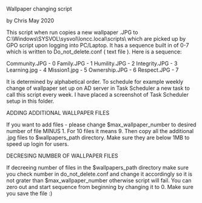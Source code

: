 
Wallpaper changing script 

by Chris May 2020

This script when run copies a new wallpaper .JPG to 
C:\Windows\SYSVOL\sysvol\loncc.local\scripts\ which are
picked up by GPO script upon logging into PC/Laptop.
It has a sequence built in of 0-7 which is written to
Do_not_delete.conf ( text file ).  Here is a sequence:

Community.JPG - 0
Family.JPG - 1
Humility.JPG - 2
Integrity.JPG - 3
Learning.jpg - 4
Mission1.jpg - 5
Ownership.JPG - 6 
Respect.JPG - 7

It is determined by alphabetical order. 
To schedule for example weekly change of wallpaper set up on AD server in Task Scheduler a new task to call this script every week.
I have placed a screenshot of Task Scheduler setup in this folder.


ADDING ADDITIONAL WALLPAPER FILES

If you want to add files - please change $max_wallpaper_number to desired number of file MINUS 1. For 10 files it means 9. 
Then copy all the additional .jpg files to $wallpapers_path directory. Make sure they are below 1MB to speed up login for users.

DECRESING NUMBER OF WALLPAPER FILES

If decreeing number of files in the $wallpapers_path directory make sure you check number in do_not_delete.conf and change it accordingly
so it is not grater than $max_wallpaper_number otherwise script will fail. You can zero out and start sequence from beginning by changing it to 0. 
Make sure you save the file :) 
